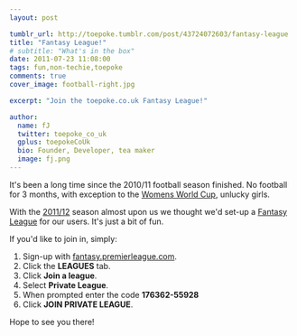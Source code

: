 ```yaml
---
layout: post

tumblr_url: http://toepoke.tumblr.com/post/43724072603/fantasy-league
title: "Fantasy League!"
# subtitle: "What's in the box"
date: 2011-07-23 11:08:00
tags: fun,non-techie,toepoke
comments: true
cover_image: football-right.jpg

excerpt: "Join the toepoke.co.uk Fantasy League!"

author:
  name: fJ
  twitter: toepoke_co_uk
  gplus: toepokeCoUk 
  bio: Founder, Developer, tea maker
  image: fj.png
---
```



It's been a long time since the 2010/11 football season finished.  No football for 3 months, with exception to the [Womens World Cup](http://www.fifa.com/womensworldcup/index.html), unlucky girls.

With the [2011/12](http://www.premierleague.com/) season almost upon us we thought we'd set-up a [Fantasy League](http://fantasy.premierleague.com/) for our users.  It's just a bit of fun.

If you'd like to join in, simply:

1. Sign-up with [fantasy.premierleague.com](http://fantasy.premierleague.com/).
2. Click the **LEAGUES** tab.
3. Click **Join a league**.
4. Select **Private League**.
5. When prompted enter the code **176362-55928**
6. Click **JOIN PRIVATE LEAGUE**.

Hope to see you there!

